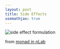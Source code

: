 ```yaml
---
layout: post
title: Side Effects
usemathjax: true
---
```



![side effect formulation](https://ncatlab.org/nlab/files/KleisliCompositionOfEffectfulPrograms-230927.jpg)

from [monad in nLab](https://ncatlab.org/nlab/show/monad+%28in+computer+science%29)

